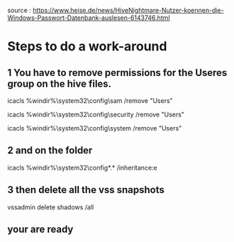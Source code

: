 source : https://www.heise.de/news/HiveNightmare-Nutzer-koennen-die-Windows-Passwort-Datenbank-auslesen-6143746.html

# Steps to do a work-around
## 1 You have to remove permissions for the Useres group on the hive files.

icacls %windir%\system32\config\sam /remove "Users"

icacls %windir%\system32\config\security /remove "Users"

icacls %windir%\system32\config\system /remove "Users"

## 2 and on the folder 

icacls %windir%\system32\config\*.* /inheritance:e

## 3 then delete all the vss snapshots

vssadmin delete shadows /all

## your are ready

